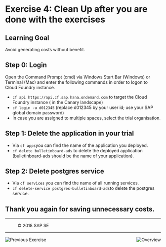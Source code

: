 # Exercise 4: Clean Up after you are done with the exercises

## Learning Goal
Avoid generating costs without benefit.

## Step 0: Login

Open the Command Prompt (cmd) via Windows Start Bar (Windows) or Terminal (Mac) and enter the following commands in order to logon to Cloud Foundry instance.

- `cf api https://api.cf.sap.hana.ondemand.com` to target the Cloud Foundry instance ( in the Canary landscape)
- `cf login -u d012345`  (replace  d012345  by your user id; use your SAP global domain password)
- In case you are assigned to multiple spaces, select the  trial organisation.

## Step 1: Delete the application in your trial
- Via `cf apps`you can find the name of the application you deployed.
- `cf delete bulletinboard-ads` to delete the deployed application (bulletinboard-ads should be the name of your application).

## Step 2: Delete postgres service

- Via `cf services` you can find the name of all running services.
- `cf delete-service postgres-bulletinboard-ads`to delete the postgres service.

## Thank you again for saving unnecessary costs.

***
<dl>
  <dd>
  <div class="footer">&copy; 2018 SAP SE</div>
  </dd>
</dl>
<hr>
<a href="/QuickStart/Exercise4_CleanUp.md">
  <img align="left" alt="Previous Exercise">
</a>
<a href="/QuickStart/Readme.md">
  <img align="right" alt="Overview">
</a>
